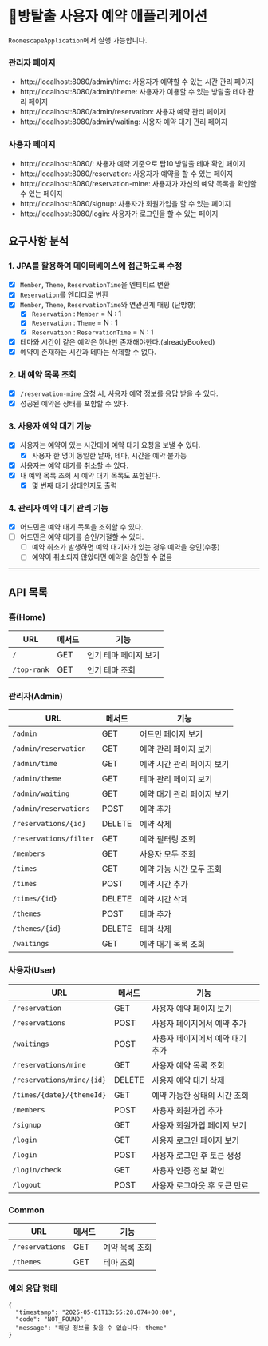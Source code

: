 # 🚪방탈출 사용자 예약 애플리케이션

`RoomescapeApplication`에서 실행 가능합니다.

### 관리자 페이지

* http://localhost:8080/admin/time: 사용자가 예약할 수 있는 시간 관리 페이지
* http://localhost:8080/admin/theme: 사용자가 이용할 수 있는 방탈출 테마 관리 페이지
* http://localhost:8080/admin/reservation: 사용자 예약 관리 페이지
* http://localhost:8080/admin/waiting: 사용자 예약 대기 관리 페이지

### 사용자 페이지

* http://localhost:8080/: 사용자 예약 기준으로 탑10 방탈출 테마 확인 페이지
* http://localhost:8080/reservation: 사용자가 예약을 할 수 있는 페이지
* http://localhost:8080/reservation-mine: 사용자가 자신의 예약 목록을 확인할 수 있는 페이지
* http://localhost:8080/signup: 사용자가 회원가입을 할 수 있는 페이지
* http://localhost:8080/login: 사용자가 로그인을 할 수 있는 페이지

## 요구사항 분석

### 1. JPA를 활용하여 데이터베이스에 접근하도록 수정

- [x] `Member`, `Theme`, `ReservationTime`을 엔티티로 변환
- [x] `Reservation`를 엔티티로 변환
- [x] `Member`, `Theme`, `ReservationTime`와 연관관계 매핑 (단방향)
    - [x] `Reservation` : `Member` = N : 1
    - [x] `Reservation` : `Theme` = N : 1
    - [x] `Reservation` : `ReservationTime` = N : 1
- [x] 테마와 시간이 같은 예약은 하나만 존재해야한다.(alreadyBooked)
- [x] 예약이 존재하는 시간과 테마는 삭제할 수 없다.

### 2. 내 예약 목록 조회

- [x] `/reservation-mine` 요청 시, 사용자 예약 정보를 응답 받을 수 있다.
- [x] 성공된 예약은 상태를 포함할 수 있다.

### 3. 사용자 예약 대기 기능

- [x] 사용자는 예약이 있는 시간대에 예약 대기 요청을 보낼 수 있다.
    - [x] 사용자 한 명이 동일한 날짜, 테마, 시간을 예약 불가능
- [x] 사용자는 예약 대기를 취소할 수 있다.
- [x] 내 예약 목록 조회 시 예약 대기 목록도 포함된다.
    - [x] 몇 번째 대기 상태인지도 출력

### 4. 관리자 예약 대기 관리 기능

- [x] 어드민은 예약 대기 목록을 조회할 수 있다.
- [ ] 어드민은 예약 대기를 승인/거절할 수 있다.
    - [ ] 예약 취소가 발생하면 예약 대기자가 있는 경우 예약을 승인(수동)
    - [ ] 예약이 취소되지 않았다면 예약을 승인할 수 없음

---

## API 목록

### 홈(Home)

| URL         | 메서드 | 기능           |
|-------------|-----|--------------|
| `/`         | GET | 인기 테마 페이지 보기 |
| `/top-rank` | GET | 인기 테마 조회     |

### 관리자(Admin)

| URL                    | 메서드    | 기능              |
|------------------------|--------|-----------------|
| `/admin`               | GET    | 어드민 페이지 보기      |
| `/admin/reservation`   | GET    | 예약 관리 페이지 보기    |
| `/admin/time`          | GET    | 예약 시간 관리 페이지 보기 |
| `/admin/theme`         | GET    | 테마 관리 페이지 보기    |
| `/admin/waiting`       | GET    | 예약 대기 관리 페이지 보기 |
| `/admin/reservations`  | POST   | 예약 추가           |
| `/reservations/{id}`   | DELETE | 예약 삭제           |
| `/reservations/filter` | GET    | 예약 필터링 조회       |
| `/members`             | GET    | 사용자 모두 조회       |
| `/times`               | GET    | 예약 가능 시간 모두 조회  |
| `/times`               | POST   | 예약 시간 추가        |
| `/times/{id}`          | DELETE | 예약 시간 삭제        |
| `/themes`              | POST   | 테마 추가           |
| `/themes/{id}`         | DELETE | 테마 삭제           |
| `/waitings`            | GET    | 예약 대기 목록 조회     |

### 사용자(User)

| URL                       | 메서드    | 기능                 |
|---------------------------|--------|--------------------|
| `/reservation`            | GET    | 사용자 예약 페이지 보기      |
| `/reservations`           | POST   | 사용자 페이지에서 예약 추가    |
| `/waitings`               | POST   | 사용자 페이지에서 예약 대기 추가 |
| `/reservations/mine`      | GET    | 사용자 예약 목록 조회       |
| `/reservations/mine/{id}` | DELETE | 사용자 예약 대기 삭제       |
| `/times/{date}/{themeId}` | GET    | 예약 가능한 상태의 시간 조회   |
| `/members`                | POST   | 사용자 회원가입 추가        |
| `/signup`                 | GET    | 사용자 회원가입 페이지 보기    |
| `/login`                  | GET    | 사용자 로그인 페이지 보기     |
| `/login`                  | POST   | 사용자 로그인 후 토큰 생성    |
| `/login/check`            | GET    | 사용자 인증 정보 확인       |
| `/logout`                 | POST   | 사용자 로그아웃 후 토큰 만료   |

### Common

| URL             | 메서드 | 기능       |
|-----------------|-----|----------|
| `/reservations` | GET | 예약 목록 조회 |
| `/themes`       | GET | 테마 조회    |

### 예외 응답 형태

```
{
  "timestamp": "2025-05-01T13:55:28.074+00:00",
  "code": "NOT_FOUND",
  "message": "해당 정보를 찾을 수 없습니다: theme"
}
```
